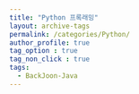 ```yaml
---
title: "Python 프록래밍"
layout: archive-tags
permalink: /categories/Python/
author_profile: true
tag_option : true
tag_non_click : true
tags: 
  - BackJoon-Java
---
```



